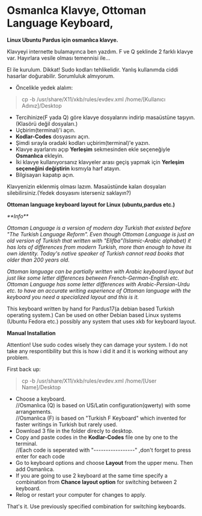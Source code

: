 # Osmanlca Klavye, Ottoman Language Keyboard,


**Linux Ubuntu Pardus için osmanlıca klavye.** 

Klavyeyi internette bulamayınca ben yazdım. F ve Q şeklinde 2 farklı klavye var.
Hayırlara vesile olması temennisi ile...

El ile kurulum.
Dikkat! Sudo kodları tehlikelidir. Yanlış kullanımda ciddi hasarlar doğurabilir. Sorumluluk almıyorum.

* Öncelikle yedek alalım:
> cp -b /usr/share/X11/xkb/rules/evdev.xml /home/[Kullanıcı Adınız]/Desktop

* Tercihinize(F yada Q) göre klavye dosyalarını indirip masaüstüne taşıyın.(Klasörü değil dosyaları.)
* Uçbirim(terminal)'i açın.
* **Kodlar-Codes** dosyasını açın.
* Şimdi sırayla oradaki kodları uçbirim(terminal)'e yazın.
* Klavye ayarlarını açıp **Yerleşim** sekmesinden ekle seçeneğiyle **Osmanlıca** ekleyin.
* İki klavye kullanıyorsanız klavyeler arası geçiş yapmak için **Yerleşim seçeneğini değiştirin** kısmıyla harf atayın.
* Bilgisayarı kapatıp açın.

Klavyenizin eklenmiş olması lazım. Masaüstünde kalan dosyaları silebilirsiniz.(Yedek dosyasını isterseniz saklayın?)

**Ottoman language keyboard layout for Linux (ubuntu,pardus etc.)**

<i>
**Info**

Ottoman Language is a version of modern day Turkish that existed before "The Turkish Language Reform". Even though Ottoman
Language is just an old version of Turkish that written with "Elifba"(Islamic-Arabic alphabet) it has lots of differences from 
modern Turkish, more than enough to have its own identity. Today's native speaker of Turkish cannot read books that older than 
200 years old. 

Ottoman language can be partially written with Arabic keyboard layout but just like some letter differences between 
French-German-English etc.  Ottoman Language has some letter differences with Arabic-Persian-Urdu etc. to have an accurate
writing experience of Ottoman language with the keyboard you need a specialized layout and this is it.
</i>

This keyboard written by hand for Pardus17(a debian based Turkish operating system.)
Can be used on other Debian based Linux systems (Ubuntu Fedora etc.) possibly any system that uses xkb for keyboard layout.

**Manual Installation**

Attention! Use sudo codes wisely they can damage your system. I do not take any respontibility but this is how i did it and it is working without any problem.

First back up:
> cp -b /usr/share/X11/xkb/rules/evdev.xml /home/[User Name]/Desktop

* Choose a keyboard.<br>//Osmanlıca (Q) is based on US/Latin configuration(qwerty) with some arrangements.<br>//Osmanlıca (F) is based on "Turkish F Keyboard" which invented for faster writings in Turkish but rarely used.
* Download 3 file in the folder direcly to desktop.
* Copy and paste codes in the **Kodlar-Codes** file one by one to the terminal.<br>//Each code is seperated with "-----------------" ,don't forget to press enter for each code
* Go to keyboard options and choose **Layout** from the upper menu. Then add Osmanlıca.
* If you are going to use 2 keyboard at the same time specify a combination from **Chance layout option** for switching between 2 keyboard.
* Relog or restart your computer for changes to apply.

That's it. Use previously specified combination for switching keyboards.
